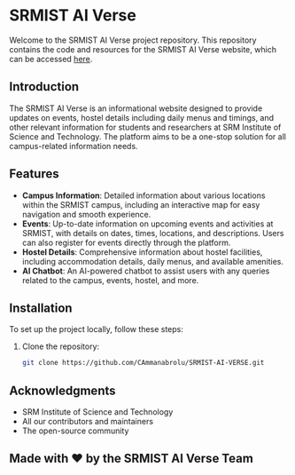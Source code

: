# SRMIST AI Verse

Welcome to the SRMIST AI Verse project repository. This repository contains the code and resources for the SRMIST AI Verse website, which can be accessed [here](https://srmai.verse.chetanshankar.tech/).

## Introduction

The SRMIST AI Verse is an informational website designed to provide updates on events, hostel details including daily menus and timings, and other relevant information for students and researchers at SRM Institute of Science and Technology. The platform aims to be a one-stop solution for all campus-related information needs.

## Features

- **Campus Information**: Detailed information about various locations within the SRMIST campus, including an interactive map for easy navigation and smooth experience.
- **Events**: Up-to-date information on upcoming events and activities at SRMIST, with details on dates, times, locations, and descriptions. Users can also register for events directly through the platform.
- **Hostel Details**: Comprehensive information about hostel facilities, including accommodation details, daily menus, and available amenities.
- **AI Chatbot**: An AI-powered chatbot to assist users with any queries related to the campus, events, hostel, and more.

## Installation

To set up the project locally, follow these steps:

1. Clone the repository:
   ```bash
   git clone https://github.com/CAmmanabrolu/SRMIST-AI-VERSE.git
## Acknowledgments

- SRM Institute of Science and Technology
- All our contributors and maintainers
- The open-source community


## Made with ❤️ by the SRMIST AI Verse Team
